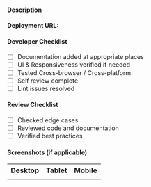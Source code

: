 #### Description

<!-- Add description for PR -->

#### Deployment URL: <URL>

#### Developer Checklist

- [ ] Documentation added at appropriate places
- [ ] UI & Responsiveness verified if needed
- [ ] Tested Cross-browser / Cross-platform
- [ ] Self review complete
- [ ] Lint issues resolved

#### Review Checklist

- [ ] Checked edge cases
- [ ] Reviewed code and documentation
- [ ] Verified best practices

#### Screenshots (if applicable)

<table>
    <tr>
        <th>Desktop</th>
        <th>Tablet</th>
        <th>Mobile</th>
    </tr>
    <tr>
        <td></td>
        <td></td>
        <td></td>
    </tr>
</table>